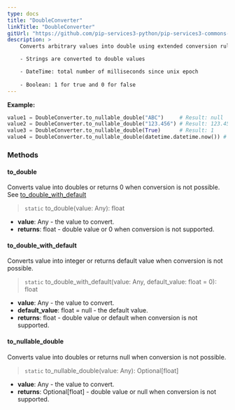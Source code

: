 ```yaml
---
type: docs
title: "DoubleConverter"
linkTitle: "DoubleConverter"
gitUrl: "https://github.com/pip-services3-python/pip-services3-commons-python"
description: > 
    Converts arbitrary values into double using extended conversion rules:

    - Strings are converted to double values

    - DateTime: total number of milliseconds since unix epoсh
    
    - Boolean: 1 for true and 0 for false  
---
```



**Example:**

```python
value1 = DoubleConverter.to_nullable_double("ABC")     # Result: null
value2 = DoubleConverter.to_nullable_double("123.456") # Result: 123.456
value3 = DoubleConverter.to_nullable_double(True)      # Result: 1
value4 = DoubleConverter.to_nullable_double(datetime.datetime.now()) # Result: current milliseconds

```

### Methods

#### to_double
Converts value into doubles or returns 0 when conversion is not possible.  
See [to_double_with_default](#to_double_with_default)

> `static` to_double(value: Any): float

- **value**: Any - the value to convert.
- **returns**: float - double value or 0 when conversion is not supported.

#### to_double_with_default
Converts value into integer or returns default value when conversion is not possible.

> `static` to_double_with_default(value: Any, default_value: float = 0): float

- **value**: Any - the value to convert.
- **default_value**: float = null - the default value.
- **returns**: float - double value or default when conversion is not supported.

#### to_nullable_double
Converts value into doubles or returns null when conversion is not possible.

> `static` to_nullable_double(value: Any): Optional[float]

- **value**: Any - the value to convert.
- **returns**: Optional[float] - double value or null when conversion is not supported.